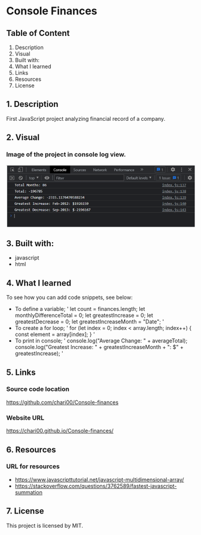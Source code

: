 # Console Finances

## Table of Content

1. Description
2. Visual
3. Built with:
4. What I learned
5. Links
6. Resources
7. License

## 1. Description

First JavaScript project analyzing financial record of a company.

## 2. Visual

### Image of the project in console log view.

<img src="./images/console-finances.png">

## 3. Built with:

- javascript
- html

## 4. What I learned

To see how you can add code snippets, see below:

- To define a variable;
'
let count = finances.length;
let monthlyDifferenceTotal = 0;
let greatestIncrease = 0;
let greatestDecrease = 0;
let greatestIncreaseMonth = "Date";
'
- To create a for loop;
'
for (let index = 0; index < array.length; index++) {
const element = array[index];
}
'
- To print in console;
'
console.log("Average Change: " + averageTotal);
console.log("Greatest Increase: " + greatestIncreaseMonth + ": $" + greatestIncrease);
'
## 5. Links

### Source code location

https://github.com/chari00/Console-finances

### Website URL

https://chari00.github.io/Console-finances/

## 6. Resources

### URL for resources

- https://www.javascripttutorial.net/javascript-multidimensional-array/
- https://stackoverflow.com/questions/3762589/fastest-javascript-summation

## 7. License

This project is licensed by MIT.
